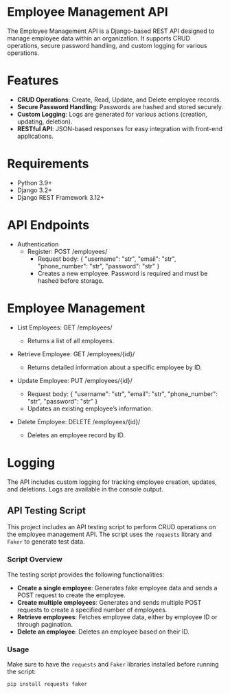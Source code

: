 
# Employee Management API

The Employee Management API is a Django-based REST API designed to manage employee data within an organization. It supports CRUD operations, secure password handling, and custom logging for various operations.

# Features

- **CRUD Operations**: Create, Read, Update, and Delete employee records.
- **Secure Password Handling**: Passwords are hashed and stored securely.
- **Custom Logging**: Logs are generated for various actions (creation, updating, deletion).
- **RESTful API**: JSON-based responses for easy integration with front-end applications.

# Requirements
- Python 3.9+
- Django 3.2+
- Django REST Framework 3.12+

# API Endpoints
- Authentication
    - Register: POST /employees/
        - Request body: { "username": "str", "email": "str",                "phone_number": "str", "password": "str" }
        - Creates a new employee. Password is required and  must be hashed before storage.


# Employee Management

- List Employees: GET /employees/
    - Returns a list of all employees.

- Retrieve Employee: GET /employees/{id}/
    - Returns detailed information about a specific employee by ID.

- Update Employee: PUT /employees/{id}/
    - Request body: { "username": "str", "email": "str", "phone_number": "str", "password": "str" }
    - Updates an existing employee’s information.

- Delete Employee: DELETE /employees/{id}/
    - Deletes an employee record by ID.

# Logging
The API includes custom logging for tracking employee creation, updates, and deletions. Logs are available in the console output.

## API Testing Script

This project includes an API testing script to perform CRUD operations on the employee management API. The script uses the `requests` library and `Faker` to generate test data.

### Script Overview

The testing script provides the following functionalities:

- **Create a single employee**: Generates fake employee data and sends a POST request to create the employee.
- **Create multiple employees**: Generates and sends multiple POST requests to create a specified number of employees.
- **Retrieve employees**: Fetches employee data, either by employee ID or through pagination.
- **Delete an employee**: Deletes an employee based on their ID.

### Usage

Make sure to have the `requests` and `Faker` libraries installed before running the script:

```bash
pip install requests faker
